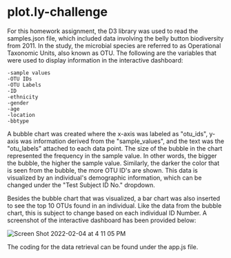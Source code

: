 # plot.ly-challenge

For this homework assignment, the D3 library was used to read the samples.json file, which included data involving the belly button biodiversity from 2011. In the study, the microbial species are referred to as Operational Taxonomic Units, also known as OTU. The following are the variables that were used to display information in the interactive dashboard:

    -sample values
    -OTU IDs
    -OTU Labels
    -ID
    -ethnicity
    -gender
    -age
    -location
    -bbtype
    
A bubble chart was created where the x-axis was labeled as "otu_ids", y-axis was information derived from the "sample_values", and the text was the "otu_labels" attached to each data point. The size of the bubble in the chart represented the frequency in the sample value. In other words, the bigger the bubble, the higher the sample value. Similarly, the darker the color that is seen from the bubble, the more OTU ID's are shown. This data is visualized by an individual's demographic information, which can be changed under the "Test Subject ID No." dropdown. 

Besides the bubble chart that was visualized, a bar chart was also inserted to see the top 10 OTUs found in an individual. Like the data from the bubble chart, this is subject to change based on each individual ID Number. A screenshot of the interactive dashboard has been provided below: 

![Screen Shot 2022-02-04 at 4 11 05 PM](https://user-images.githubusercontent.com/72631173/152617937-243fa1ae-9c55-43ba-a626-5f2484d7a001.png)


The coding for the data retrieval can be found under the app.js file.
